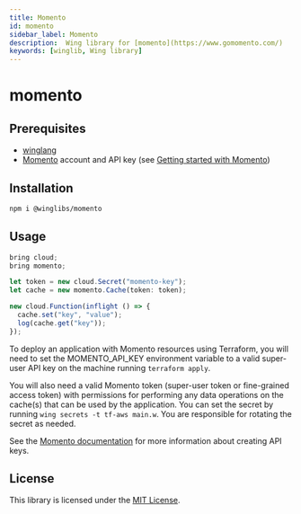 ```yaml
---
title: Momento
id: momento
sidebar_label: Momento
description:  Wing library for [momento](https://www.gomomento.com/)
keywords: [winglib, Wing library]
---
```

# momento

## Prerequisites

* [winglang](https://winglang.io)
* [Momento](https://www.gomomento.com/) account and API key (see [Getting started with Momento](https://docs.momentohq.com/cache/getting-started))

## Installation

```sh
npm i @winglibs/momento
```

## Usage

```js
bring cloud;
bring momento;

let token = new cloud.Secret("momento-key");
let cache = new momento.Cache(token: token);

new cloud.Function(inflight () => {
  cache.set("key", "value");
  log(cache.get("key"));
});
```

To deploy an application with Momento resources using Terraform, you will need to set the MOMENTO_API_KEY environment variable to a valid super-user API key on the machine running `terraform apply`.

You will also need a valid Momento token (super-user token or fine-grained access token) with permissions for performing any data operations on the cache(s) that can be used by the application.
You can set the secret by running `wing secrets -t tf-aws main.w`.
You are responsible for rotating the secret as needed.

See the [Momento documentation](https://docs.momentohq.com/cache/develop/authentication/api-keys) for more information about creating API keys.

## License

This library is licensed under the [MIT License](./LICENSE).

